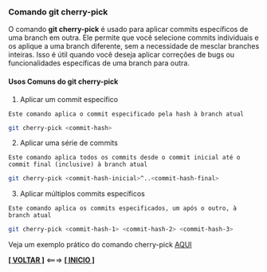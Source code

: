 ### Comando git cherry-pick

O comando **git cherry-pick** é usado para aplicar commits específicos de uma branch em outra. Ele permite que você selecione commits individuais e os aplique a uma branch diferente, sem a necessidade de mesclar branches inteiras. Isso é útil quando você deseja aplicar correções de bugs ou funcionalidades específicas de uma branch para outra.

#### Usos Comuns do git cherry-pick

1. Aplicar um commit específico

`Este comando aplica o commit especificado pela hash à branch atual`

~~~bash
git cherry-pick <commit-hash>
~~~

2. Aplicar uma série de commits

`Este comando aplica todos os commits desde o commit inicial até o commit final (inclusive) à branch atual`

~~~bash
git cherry-pick <commit-hash-inicial>^..<commit-hash-final>
~~~

3. Aplicar múltiplos commits específicos

`Este comando aplica os commits especificados, um após o outro, à branch atual`

~~~bash
git cherry-pick <commit-hash-1> <commit-hash-2> <commit-hash-3>
~~~


Veja um exemplo prático do comando cherry-pick [AQUI](./exemplo-cherry-pick-pratico.md)

[**[ VOLTAR ]**](./comandos-git.md) <===> [**[ INICIO ]**](#branch-no-git)
